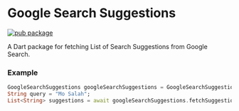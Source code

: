 # Google Search Suggestions

[![pub package](https://img.shields.io/pub/v/google_search_suggestions.svg)](https://img.shields.io/pub/v/google_search_suggestions.svg)

A Dart package for fetching List of Search Suggestions from Google Search.

### Example

```dart
GoogleSearchSuggestions googleSearchSuggestions = GoogleSearchSuggestions();
String query = "Mo Salah";
List<String> suggestions = await googleSearchSuggestions.fetchSuggestions(query);
```